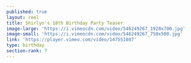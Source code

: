 ```yaml
---
published: true
layout: reel
title: Shirlyn's 18th Birthday Party Teaser
image-large: 'https://i.vimeocdn.com/video/546249267_1920x700.jpg'
image-small: 'https://i.vimeocdn.com/video/546249267_750x500.jpg'
link: 'https://player.vimeo.com/video/147551087'
type: birthday
section-rank: 7
---
```


